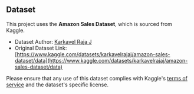## Dataset

This project uses the **Amazon Sales Dataset**, which is sourced from Kaggle.

- Dataset Author: [Karkavel Raja J](https://www.kaggle.com/karkavelrajaj)
- Original Dataset Link: [https://www.kaggle.com/datasets/karkavelrajaj/amazon-sales-dataset/data](https://www.kaggle.com/datasets/karkavelrajaj/amazon-sales-dataset/data)

Please ensure that any use of this dataset complies with Kaggle's [terms of service](https://www.kaggle.com/terms) and the dataset's specific license.
